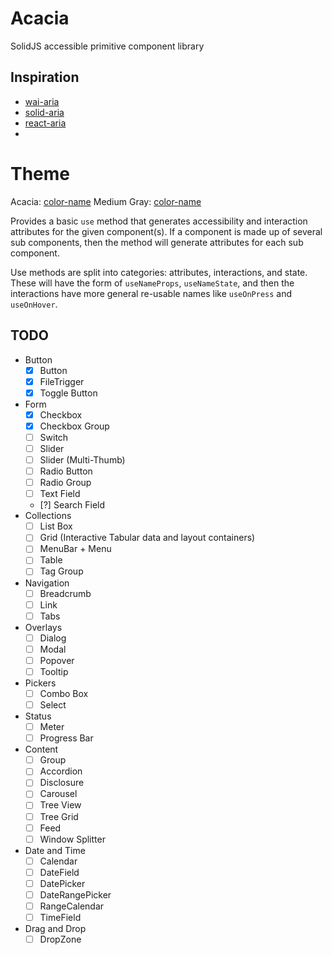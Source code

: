 # Acacia
SolidJS accessible primitive component library

## Inspiration
- [wai-aria](https://www.w3.org/WAI/ARIA/apg/patterns/)
- [solid-aria](https://github.com/solidjs-community/solid-aria)
- [react-aria](https://react-spectrum.adobe.com/react-aria/)
- 
# Theme
 Acacia: [color-name](https://www.color-name.com/acacia.color)
 Medium Gray: [color-name](https://www.color-name.com/medium-gray.color)

Provides a basic `use` method that generates accessibility and interaction attributes
for the given component(s). If a component is made up of several sub components, then
the method will generate attributes for each sub component.

Use methods are split into categories: attributes, interactions, and state.
These will have the form of `useNameProps`, `useNameState`, and then the interactions
have more general re-usable names like `useOnPress` and `useOnHover`.

## TODO

- Button
  - [x] Button
  - [x] FileTrigger
  - [x] Toggle Button
- Form
  - [x] Checkbox
  - [x] Checkbox Group
  - [ ] Switch
  - [ ] Slider
  - [ ] Slider (Multi-Thumb)
  - [ ] Radio Button
  - [ ] Radio Group
  - [ ] Text Field
  - [?] Search Field
- Collections
  - [ ] List Box
  - [ ] Grid (Interactive Tabular data and layout containers)
  - [ ] MenuBar + Menu
  - [ ] Table
  - [ ] Tag Group
- Navigation
  - [ ] Breadcrumb
  - [ ] Link
  - [ ] Tabs
- Overlays
  - [ ] Dialog
  - [ ] Modal
  - [ ] Popover
  - [ ] Tooltip
- Pickers
  - [ ] Combo Box
  - [ ] Select
- Status
  - [ ] Meter
  - [ ] Progress Bar
- Content
  - [ ] Group
  - [ ] Accordion
  - [ ] Disclosure
  - [ ] Carousel
  - [ ] Tree View
  - [ ] Tree Grid
  - [ ] Feed
  - [ ] Window Splitter
- Date and Time
  - [ ] Calendar
  - [ ] DateField
  - [ ] DatePicker
  - [ ] DateRangePicker
  - [ ] RangeCalendar
  - [ ] TimeField
- Drag and Drop
  - [ ] DropZone

<!-- - [ ] Spin Button -->
